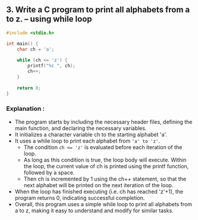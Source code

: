## 3.	Write a C program to print all alphabets from a to z. – using while loop
```c
#include <stdio.h>

int main() {
    char ch = 'a';
    
    while (ch <= 'z') {
        printf("%c ", ch);
        ch++;
    }
    
    return 0;
}

```
### Explanation :
- The program starts by including the necessary header files, defining the main function, and declaring the necessary variables.
- It initializes a character variable ch to the starting alphabet 'a'.
- It uses a while loop to print each alphabet from `'a' to 'z'`.
    - The condition `ch <= 'z'` is evaluated before each iteration of the loop.
    - As long as this condition is true, the loop body will execute. Within the loop, the current value of ch is printed using the printf function, followed by a space.
    - Then ch is incremented by 1 using the ch++ statement, so that the next alphabet will be printed on the next iteration of the loop.
- When the loop has finished executing (i.e. ch has reached 'z'+1), the program returns 0, indicating successful completion.
- Overall, this program uses a simple while loop to print all alphabets from a to z, making it easy to understand and modify for similar tasks.